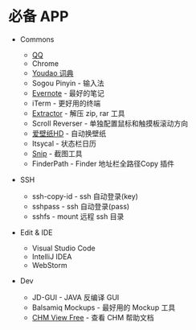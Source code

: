 # 必备 APP

* Commons
  * [QQ](https://itunes.apple.com/cn/app/qq/id451108668?l=en&mt=12)
  * Chrome
  * [Youdao 词典](https://itunes.apple.com/cn/app/you-dao-ci-dian/id491854842?l=en&mt=12)
  * Sogou Pinyin - 输入法
  * [Evernote](https://itunes.apple.com/cn/app/evernote/id406056744?l=en&mt=12) - 最好的笔记
  * iTerm - 更好用的终端
  * [Extractor](https://itunes.apple.com/cn/app/extractor-unarchive-rar-zip/id971826370?l=en&mt=12) - 解压 zip, rar 工具
  * Scroll Reverser - 单独配置鼠标和触摸板滚动方向
  * [爱壁纸HD](https://itunes.apple.com/cn/app/ai-bi-zhihd/id566809953?l=en&mt=12) - 自动换壁纸
  * Itsycal - 状态栏日历
  * [Snip](https://itunes.apple.com/cn/app/snip/id512505421?l=en&mt=12) - 截图工具
  * FinderPath - Finder 地址栏全路径Copy 插件
  
* SSH
  * ssh-copy-id - ssh 自动登录(key)
  * sshpass - ssh 自动登录(pass)
  * sshfs - mount 远程 ssh 目录

* Edit & IDE
  * Visual Studio Code
  * IntelliJ IDEA
  * WebStorm

* Dev
  * JD-GUI - JAVA 反编译 GUI
  * Balsamiq Mockups - 最好用的 Mockup 工具
  * [CHM View Free](https://itunes.apple.com/cn/app/chm-viewer-free/id650683226?l=en&mt=12) - 查看 CHM 帮助文档


